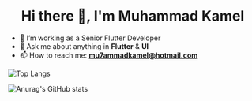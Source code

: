 <h1 align="center">Hi there 👋, I'm Muhammad Kamel</h1>

- 🔭 I’m working as a Senior Flutter Developer
- 💬 Ask me about anything in **Flutter** & **UI**
- 📫 How to reach me: **mu7ammadkamel@hotmail.com**

![Top Langs](https://github-readme-stats.vercel.app/api/top-langs/?username=muhammadkamel&layout=compact&langs_count=8&hide=javascript,html,css)

![Anurag's GitHub stats](https://github-readme-stats.vercel.app/api?username=muhammadkamel&show=reviews,discussions_started,discussions_answered,prs_merged,prs_merged_percentage)
